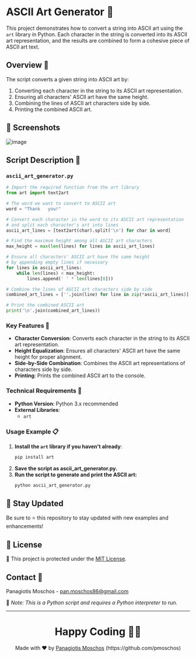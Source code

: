 # ASCII Art Generator 🎨

This project demonstrates how to convert a string into ASCII art using the `art` library in Python. Each character in the string is converted into its ASCII art representation, and the results are combined to form a cohesive piece of ASCII art text.

## Overview 🌟
The script converts a given string into ASCII art by:
1. Converting each character in the string to its ASCII art representation.
2. Ensuring all characters' ASCII art have the same height.
3. Combining the lines of ASCII art characters side by side.
4. Printing the combined ASCII art.

## 📸 Screenshots
![image](https://github.com/pmoschos/PythonScripts/assets/133533759/eea04c94-fa0a-405f-b3a0-1eded0767978)

## Script Description 📜

### `ascii_art_generator.py`
```python
# Import the required function from the art library
from art import text2art

# The word we want to convert to ASCII art
word = "Thank   you!"

# Convert each character in the word to its ASCII art representation
# and split each character's art into lines
ascii_art_lines = [text2art(char).split('\n') for char in word]

# Find the maximum height among all ASCII art characters
max_height = max(len(lines) for lines in ascii_art_lines)

# Ensure all characters' ASCII art have the same height
# by appending empty lines if necessary
for lines in ascii_art_lines:
    while len(lines) < max_height:
        lines.append(' ' * len(lines[0]))

# Combine the lines of ASCII art characters side by side
combined_art_lines = [''.join(line) for line in zip(*ascii_art_lines)]

# Print the combined ASCII art
print('\n'.join(combined_art_lines))
```

### Key Features 🌟
- **Character Conversion**: Converts each character in the string to its ASCII art representation.
- **Height Equalization**: Ensures all characters' ASCII art have the same height for proper alignment.
- **Side-by-Side Combination**: Combines the ASCII art representations of characters side by side.
- **Printing**: Prints the combined ASCII art to the console.

### Technical Requirements 🔧
- **Python Version**: Python 3.x recommended
- **External Libraries**:
  - `art`

### Usage Example 📋
1. **Install the `art` library if you haven't already**:
   ```bash
   pip install art
   ```
2. **Save the script as ascii_art_generator.py.**
3. **Run the script to generate and print the ASCII art:**
   ```bash
   python ascii_art_generator.py
   ```

## 📢 Stay Updated

Be sure to ⭐ this repository to stay updated with new examples and enhancements!

## 📄 License
🔐 This project is protected under the [MIT License](https://mit-license.org/).


## Contact 📧
Panagiotis Moschos - pan.moschos86@gmail.com

🔗 *Note: This is a Python script and requires a Python interpreter to run.*

---
<h1 align=center>Happy Coding 👨‍💻 </h1>

<p align="center">
  Made with ❤️ by 
  <a href="https://www.linkedin.com/in/panagiotis-moschos" target="_blank">
  Panagiotis Moschos</a> (https://github.com/pmoschos)
</p>